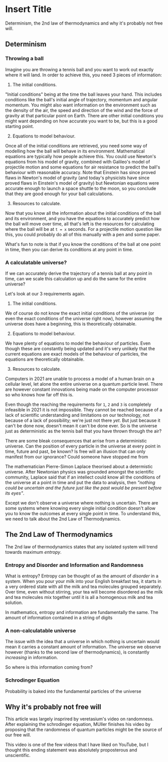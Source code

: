 # Insert Title

Determinism, the 2nd law of thermodynamics and why it's probably not free will.

## Determinism

### Throwing a ball

Imagine you are throwing a tennis ball and you want to work out exactly where it will land. In order to achieve this, you need 3 pieces of information:

1.  The initial conditions.

"Initial conditions" being at the time the ball leaves your hand. This includes conditions like the ball's initial angle of trajectory, momentum and angular momentum. You might also want information on the environment such as the density of the air, the speed and direction of the wind and the force of gravity at that particular point on Earth. There are other initial conditions you might want depending on how accurate you want to be, but this is a good starting point.

2. Equations to model behaviour.

Once all of the initial conditions are retrieved, you need some way of modelling how the ball will behave in its environment. Mathematical equations are typically how people achieve this. You could use Newton's equations from his model of gravity, combined with Galileo's model of projectile motion and some equations for air resistance to predict the ball's behaviour with reasonable accuracy. Note that Einstein has since proved flaws in Newton's model of gravity (and today's physicists have since proved flaws in Einstein's model of gravity) but Newtonian equations were accurate enough to launch a space shuttle to the moon, so you conclude that they are good enough for your ball calculations.

3. Resources to calculate.

Now that you know all the information about the initial conditions of the ball and its environment, and you have the equations to accurately predict how the ball will move over time, all that's left is the resources for calculating where the ball will be at `t = x` seconds. For a projectile motion question like this, you could probably do all of this manually with a pen and some paper.

What's fun to note is that if you know the conditions of the ball at one point in time, then you can derive its conditions at any point in time.

### A calculatable universe?

If we can accurately derive the trajectory of a tennis ball at any point in time, can we scale this calculation up and do the same for the entire universe?

Let's look at our 3 requirements again.

1. The initial conditions.

We of course do not know the exact initial conditions of the universe (or even the exact conditions of the universe right now), however assuming the universe does have a beginning, this is theoretically obtainable.

2. Equations to model behaviour.

We have plenty of equations to model the behaviour of particles. Even though these are constantly being updated and it's very unlikely that the current equations are exact models of the behaviour of particles, the equations are theoretically obtainable.

3. Resources to calculate.

Computers in 2021 are unable to process a model of a human brain on a cellular level, let alone the entire universe on a quantum particle level. There are however constant innovations being made on the computer processor so who knows how far off this is.

Even though the reaching the requirements for `1`, `2` and `3` is completely infeasible in 2021 it is not impossible. They cannot be reached because of a lack of scientific understanding and limitations on our technology, not because of a lack of possibility; we're just not there _yet_. But just because it can't be done now, doesn't mean it can't be done ever. So is the universe just as deterministic as the tennis ball that you have thrown through the air?

There are some bleak consequences that arrise from a deterministic universe. Can the position of every particle in the universe at every point in time, future and past, be known? Is free will an illusion that can only manifest from our ignorance? Could someone have stopped me from <!-- TODO -->

The mathematician Pierre-Simon Laplace theorised about a determistic universe. After Newtonian physics was grounded amongst the scientific community, Laplace said that if an intellect could know all the conditions of the universe at a point in time and put the data to analysis, then _"nothing could be uncertain and the future just like the past would be present before its eyes"_.

Except we don't observe a universe where nothing is uncertain. There are some systems where knowing every single initial condition doesn't allow you to know the outcomes at every single point in time. To understand this, we need to talk about the 2nd Law of Thermodynamics.

## The 2nd Law of Thermodynamics

The 2nd law of thermodynamics states that any isolated system will trend towards maximum _entropy_.

### Entropy and Disorder and Information and Randomness

What is entropy? Entropy can be thought of as the amount of _disorder_ in a system. When you pour your milk into your English breakfast tea, it starts in a very ordered state with all the milk and tea molecules grouped separately. Over time, even without stirring, your tea will become disordered as the milk and tea molecules mix together until it is all a homogenous milk and tea solution.

<!-- STARTHERE -->

In mathematics, entropy and information are fundamentally the same. The amount of information contained in a string of digits

### A non-calculatable universe

The issue with the idea that a universe in which nothing is uncertain would mean it carries a constant amount of information. The universe we observe however (thanks to the second law of thermodynamics), is constantly _increasing_ in information.

So where is this information coming from?

### Schrodinger Equation

Probability is baked into the fundamental particles of the universe

## Why it's probably not free will

This article was largely insprired by veretasium's video on randomness. After explaining the schrodinger equation, MUller finishes his video by proposing that the randomness of quantum particles might be the source of our free will.

This video is one of the few videos that I have liked on YouTube, but I thought this ending statement was absolutely proposterous and unscientific.
